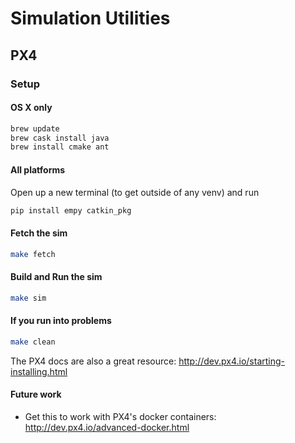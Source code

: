 # Simulation Utilities

## PX4

### Setup

#### OS X only

```sh
brew update
brew cask install java
brew install cmake ant
```
#### All platforms

Open up a new terminal (to get outside of any venv) and run
```sh
pip install empy catkin_pkg
```

#### Fetch the sim
```sh
make fetch
```

#### Build and Run the sim
```sh
make sim
```

#### If you run into problems
```sh
make clean
```

The PX4 docs are also a great resource: http://dev.px4.io/starting-installing.html

#### Future work
- Get this to work with PX4's docker containers: http://dev.px4.io/advanced-docker.html
